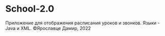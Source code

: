 # School-2.0

Приложение для отображения расписания уроков и звонков. Языки - Java и XML. ©Ярославце Дамир, 2022
